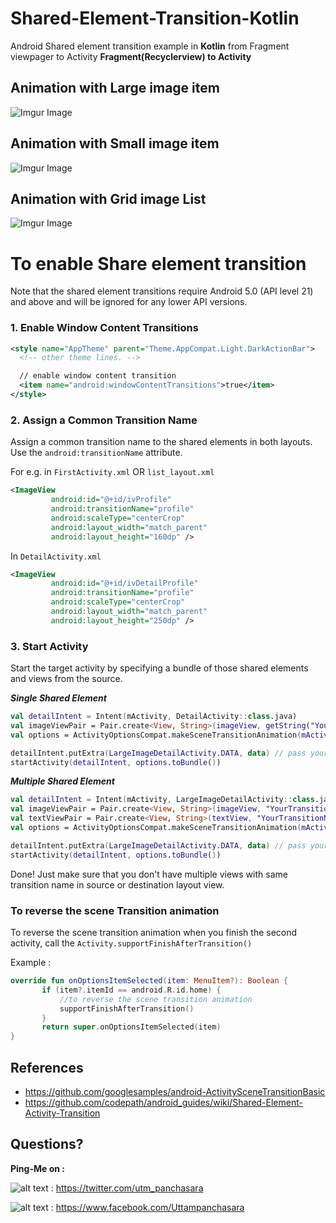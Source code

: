 # Shared-Element-Transition-Kotlin
Android Shared element transition example in **Kotlin** from Fragment viewpager to Activity
**Fragment(Recyclerview) to Activity**
## Animation with Large image item
![Imgur Image](http://i.imgur.com/0FF8tvk.gif)

## Animation with Small image item
![Imgur Image](https://i.imgur.com/lNXYTyy.gif)

## Animation with Grid image List
![Imgur Image](https://i.imgur.com/pNC1BqE.gif)

# To enable Share element transition 
Note that the shared element transitions require Android 5.0 (API level 21) and above and will be ignored for any lower API versions. 

### 1. Enable Window Content Transitions

 ```xml
 <style name="AppTheme" parent="Theme.AppCompat.Light.DarkActionBar">
   <!-- other theme lines. -->

   // enable window content transition
   <item name="android:windowContentTransitions">true</item>
 </style>
 ```
 
 ### 2. Assign a Common Transition Name
 Assign a common transition name to the shared elements in both layouts. Use the `android:transitionName` attribute.
 
 For e.g. in `FirstActivity.xml` OR `list_layout.xml` 
 
 ```xml
 <ImageView
          android:id="@+id/ivProfile"
          android:transitionName="profile"
          android:scaleType="centerCrop"
          android:layout_width="match_parent"
          android:layout_height="160dp" />
 ```
 
 In `DetailActivity.xml`
 
 ```xml
 <ImageView
          android:id="@+id/ivDetailProfile"
          android:transitionName="profile"
          android:scaleType="centerCrop"
          android:layout_width="match_parent"
          android:layout_height="250dp" />
 ```
 
 ### 3. Start Activity
 
 Start the target activity by specifying a bundle of those shared elements and views from the source.
 
 ***Single Shared Element***
 ```kotlin
 val detailIntent = Intent(mActivity, DetailActivity::class.java)
 val imageViewPair = Pair.create<View, String>(imageView, getString("YourTransitionName"))
 val options = ActivityOptionsCompat.makeSceneTransitionAnimation(mActivity, imageViewPair)
 
 detailIntent.putExtra(LargeImageDetailActivity.DATA, data) // pass your bundle data
 startActivity(detailIntent, options.toBundle())
 ```
 
 ***Multiple Shared Element***
 ```kotlin
 val detailIntent = Intent(mActivity, LargeImageDetailActivity::class.java)
 val imageViewPair = Pair.create<View, String>(imageView, "YourTransitionName")
 val textViewPair = Pair.create<View, String>(textView, "YourTransitionName")
 val options = ActivityOptionsCompat.makeSceneTransitionAnimation(mActivity, imageViewPair, textViewPair)
 
 detailIntent.putExtra(LargeImageDetailActivity.DATA, data) // pass your bundle data
 startActivity(detailIntent, options.toBundle())
 ```
 
 Done! Just make sure that you don't have multiple views with same transition name in source or destination layout view.
 
 ### To reverse the scene Transition animation
 To reverse the scene transition animation when you finish the second activity, 
 call the `Activity.supportFinishAfterTransition()`
 
 Example :
 
 ```kotlin
 override fun onOptionsItemSelected(item: MenuItem?): Boolean {
        if (item?.itemId == android.R.id.home) {
            //to reverse the scene transition animation
            supportFinishAfterTransition()
        }
        return super.onOptionsItemSelected(item)
 }
 ```
 
 ## References 
 
 - https://github.com/googlesamples/android-ActivitySceneTransitionBasic
 - https://github.com/codepath/android_guides/wiki/Shared-Element-Activity-Transition
 
 ## Questions?
 
 **Ping-Me on :** 
 
 ![alt text][1.1] : https://twitter.com/utm_panchasara
 
 ![alt text][2.2] : https://www.facebook.com/Uttampanchasara
 
 [1.1]: http://i.imgur.com/wWzX9uB.png (twitter icon with padding)
 [2.2]: http://i.imgur.com/fep1WsG.png (facebook icon without padding)
 
